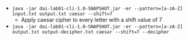 - `java -jar dai-lab01-cli-1.0-SNAPSHOT.jar -er --pattern=[a-zA-Z] input.txt output.txt caesar --shift=7`
  - Apply caesar cipher to every letter with a shift value of 7
- `java -jar dai-lab01-cli-1.0-SNAPSHOT.jar -er --pattern=[a-zA-Z] output.txt output-decipher.txt caesar --shift=7 --decipher`